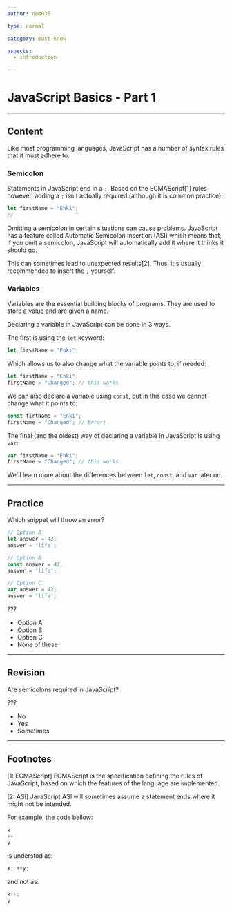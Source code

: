 ```yaml
---
author: nem035

type: normal

category: must-know

aspects:
  - introduction

---
```

# JavaScript Basics - Part 1

---
## Content

Like most programming languages, JavaScript has a number of syntax rules that it must adhere to.

### Semicolon

Statements in JavaScript end in a `;`. Based on the ECMAScript[1] rules however, adding a `;` isn't actually required (although it is common practice):

```javascript
let firstName = "Enki";
//                    ^
```

Omitting a semicolon in certain situations can cause problems. JavaScript has a feature called Automatic Semicolon Insertion (ASI) which means that, if you omit a semicolon, JavaScript will automatically add it where it thinks it should go. 

This can sometimes lead to unexpected results[2]. Thus, it's usually recommended to insert the `;` yourself.

### Variables

Variables are the essential building blocks of programs. They are used to store a value and are given a name. 

Declaring a variable in JavaScript can be done in 3 ways.

The first is using the `let` keyword:

```javascript
let firstName = "Enki";
```

Which allows us to also change what the variable points to, if needed:

```javascript
let firstName = "Enki";
firstName = "Changed"; // this works
```

We can also declare a variable using `const`, but in this case we cannot change what it points to:

```javascript
const firtName = "Enki";
firstName = "Changed"; // Error!
```

The final (and the oldest) way of declaring a variable in JavaScript is using `var`:

```javascript
var firstName = "Enki";
firstName = "Changed"; // this works
```

We'll learn more about the differences between `let`, `const`, and `var` later on.

---
## Practice

Which snippet will throw an error?

```js
// Option A
let answer = 42;
answer = 'life';
```

```js
// Option B
const answer = 42;
answer = 'life';
```

```js
// Option C
var answer = 42;
answer = 'life';
```

???

* Option A
* Option B
* Option C
* None of these

---
## Revision

Are semicolons required in JavaScript?

???

* No
* Yes
* Sometimes

 
---
## Footnotes

[1: ECMAScript]
ECMAScript is the specification defining the rules of JavaScript, based on which the features of the language are implemented.
 
[2: ASI]
JavaScript ASI will sometimes assume a statement ends where it might not be intended.

For example, the code bellow:

```js
x 
++ 
y
```

is understod as:

```js
x; ++y;
```

and not as:

```js
x++;
y
```
